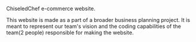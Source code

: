 ChiseledChef e-commerce website.

This website is made as a part of a broader business planning project. It is meant to represent our team's vision and the coding capabilities of the team(2 people) responsible for making the website. 

